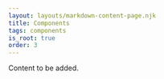 ```yaml
---
layout: layouts/markdown-content-page.njk
title: Components
tags: components
is_root: true
order: 3
---
```


Content to be added.
